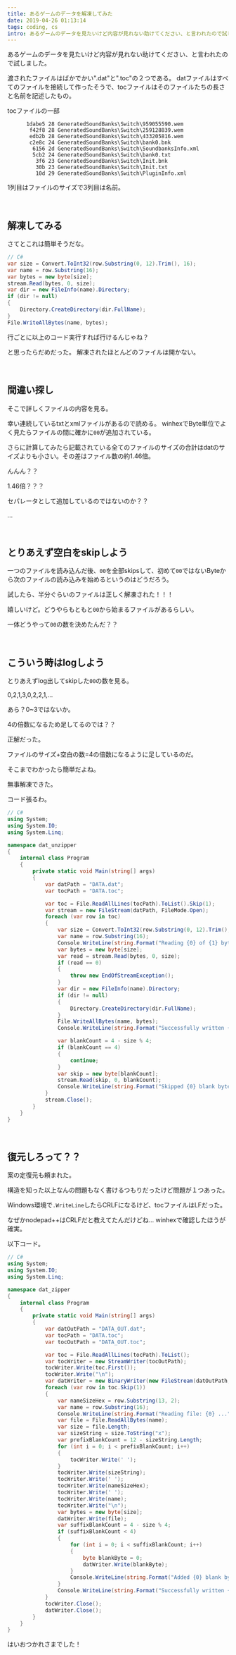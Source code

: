 ```yaml
---
title: あるゲームのデータを解凍してみた
date: 2019-04-26 01:13:14
tags: coding, cs
intro: あるゲームのデータを見たいけど内容が見れない助けてください、と言われたので試しました。
---
```

あるゲームのデータを見たいけど内容が見れない助けてください、と言われたので試しました。

渡されたファイルはばかでかい".dat"と".toc"の２つである。
datファイルはすべてのファイルを接続して作ったそうで、tocファイルはそのファイルたちの長さと名前を記述したもの。

tocファイルの一部
```
      1dabe5 28 GeneratedSoundBanks\Switch\959055590.wem
       f42f8 28 GeneratedSoundBanks\Switch\259128839.wem
       edb2b 28 GeneratedSoundBanks\Switch\433205816.wem
       c2e8c 24 GeneratedSoundBanks\Switch\bank0.bnk
        6156 2d GeneratedSoundBanks\Switch\SoundbanksInfo.xml
        5cb2 24 GeneratedSoundBanks\Switch\bank0.txt
         3f6 23 GeneratedSoundBanks\Switch\Init.bnk
         30b 23 GeneratedSoundBanks\Switch\Init.txt
         10d 29 GeneratedSoundBanks\Switch\PluginInfo.xml
```
1列目はファイルのサイズで3列目は名前。

&nbsp;

## 解凍してみる
さてとこれは簡単そうだな。

```csharp
// C#
var size = Convert.ToInt32(row.Substring(0, 12).Trim(), 16);
var name = row.Substring(16);
var bytes = new byte[size];
stream.Read(bytes, 0, size);
var dir = new FileInfo(name).Directory;
if (dir != null)
{
    Directory.CreateDirectory(dir.FullName);
}
File.WriteAllBytes(name, bytes);
```
行ごとに以上のコード実行すれば行けるんじゃね？

と思ったらだめだった。
解凍されたほとんどのファイルは開かない。

&nbsp;

## 間違い探し

そこで詳しくファイルの内容を見る。

幸い連続しているtxtとxmlファイルがあるので読める。
winhexでByte単位でよく見たらファイルの間に確かに`00`が追加されている。

さらに計算してみたら記載されている全てのファイルのサイズの合計はdatのサイズよりも小さい。その差はファイル数の約1.46倍。

んんん？？

1.46倍？？？

セパレータとして追加しているのではないのか？？

…

&nbsp;

## とりあえず空白をskipしよう

一つのファイルを読み込んだ後、`00`を全部skipsして、初めて`00`ではないByteから次のファイルの読み込みを始めるというのはどうだろう。

試したら、半分ぐらいのファイルは正しく解凍された！！！

嬉しいけど。どうやらもともと`00`から始まるファイルがあるらしい。

一体どうやって`00`の数を決めたんだ？？

&nbsp;

## こういう時はlogしよう

とりあえずlog出してskipした`00`の数を見る。

0,2,1,3,0,2,2,1,...

あら？0~3ではないか。

4の倍数になるため足してるのでは？？

正解だった。

ファイルのサイズ+空白の数=4の倍数になるように足しているのだ。

そこまでわかったら簡単だよね。

無事解凍できた。

コード張るわ。

```csharp
// C#
using System;
using System.IO;
using System.Linq;

namespace dat_unzipper
{
    internal class Program
    {
        private static void Main(string[] args)
        {
            var datPath = "DATA.dat";
            var tocPath = "DATA.toc";

            var toc = File.ReadAllLines(tocPath).ToList().Skip(1);
            var stream = new FileStream(datPath, FileMode.Open);
            foreach (var row in toc)
            {
                var size = Convert.ToInt32(row.Substring(0, 12).Trim(), 16);
                var name = row.Substring(16);
                Console.WriteLine(string.Format("Reading {0} of {1} bytes...", name, size));
                var bytes = new byte[size];
                var read = stream.Read(bytes, 0, size);
                if (read == 0)
                {
                    throw new EndOfStreamException();
                }
                var dir = new FileInfo(name).Directory;
                if (dir != null)
                {
                    Directory.CreateDirectory(dir.FullName);
                }
                File.WriteAllBytes(name, bytes);
                Console.WriteLine(string.Format("Successfully written {0}.", name));

                var blankCount = 4 - size % 4;
                if (blankCount == 4)
                {
                    continue;
                }
                var skip = new byte[blankCount];
                stream.Read(skip, 0, blankCount);
                Console.WriteLine(string.Format("Skipped {0} blank byte for {1} bytes.", blankCount, size));
            }
            stream.Close();
        }
    }
}

```

&nbsp;

## 復元しろって？？

案の定復元も頼まれた。

構造を知った以上なんの問題もなく書けるつもりだったけど問題が１つあった。

Windows環境で`.WriteLine`したらCRLFになるけど、tocファイルはLFだった。

なぜかnodepad++はCRLFだと教えてたんだけどね...
winhexで確認したほうが確実。

以下コード。

```csharp
// C#
using System;
using System.IO;
using System.Linq;

namespace dat_zipper
{
    internal class Program
    {
        private static void Main(string[] args)
        {
            var datOutPath = "DATA_OUT.dat";
            var tocPath = "DATA.toc";
            var tocOutPath = "DATA_OUT.toc";

            var toc = File.ReadAllLines(tocPath).ToList();
            var tocWriter = new StreamWriter(tocOutPath);
            tocWriter.Write(toc.First());
            tocWriter.Write("\n");
            var datWriter = new BinaryWriter(new FileStream(datOutPath, FileMode.Create));
            foreach (var row in toc.Skip(1))
            {
                var nameSizeHex = row.Substring(13, 2);
                var name = row.Substring(16);
                Console.WriteLine(string.Format("Reading file: {0} ...", name));
                var file = File.ReadAllBytes(name);
                var size = file.Length;
                var sizeString = size.ToString("x");
                var prefixBlankCount = 12 - sizeString.Length;
                for (int i = 0; i < prefixBlankCount; i++)
                {
                    tocWriter.Write(' ');
                }
                tocWriter.Write(sizeString);
                tocWriter.Write(' ');
                tocWriter.Write(nameSizeHex);
                tocWriter.Write(' ');
                tocWriter.Write(name);
                tocWriter.Write("\n");
                var bytes = new byte[size];
                datWriter.Write(file);
                var suffixBlankCount = 4 - size % 4;
                if (suffixBlankCount < 4)
                {
                    for (int i = 0; i < suffixBlankCount; i++)
                    {
                        byte blankByte = 0;
                        datWriter.Write(blankByte);
                    }
                    Console.WriteLine(string.Format("Added {0} blank byte for {1} bytes.", suffixBlankCount, size));
                }
                Console.WriteLine(string.Format("Successfully written {0}.", name));
            }
            tocWriter.Close();
            datWriter.Close();
        }
    }
}
```

はいおつかれさまでした！